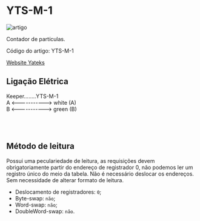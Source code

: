 # YTS-M-1


![artigo](https://yateks.com/wp-content/uploads/2018/08/%E5%BE%AE%E6%B0%B4.jpg)

Contador de partículas.

Código do artigo: YTS-M-1

[Website Yateks](https://yateks.com/product/micro-moisture-oil-sensor/)


## Ligação Elétrica

Keeper........YTS-M-1 <br/>
A   <-----------> white (A) <br/>
B   <-----------> green (B) <br/>


<br/>


<br/>

## Método de leitura
Possui uma peculariedade de leitura, as requisições devem obrigatoriamente partir do endereço de registrador 0, não podemos ler um registro único do meio da tabela.
Não é necessário deslocar os endereços. Sem necessidade de alterar formato de leitura.
- Deslocamento de registradores: `0`;
- Byte-swap: `não`;
- Word-swap: `não`;
- DoubleWord-swap: `não`.